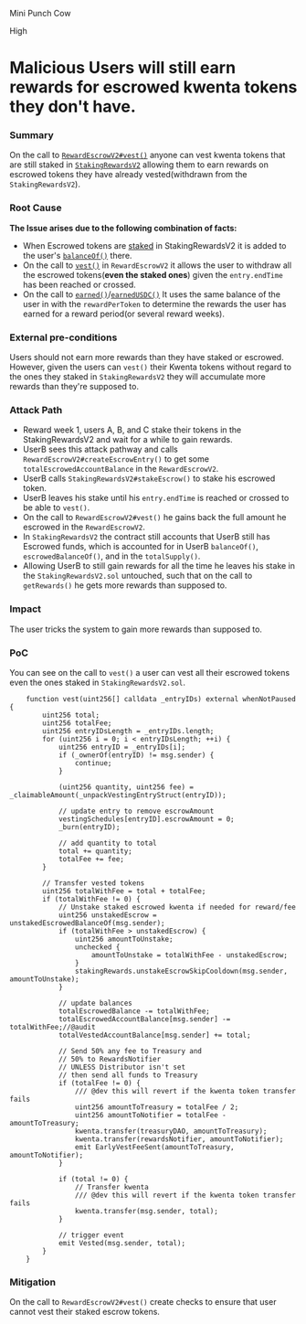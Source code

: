 Mini Punch Cow

High

# Malicious Users will still earn rewards for escrowed kwenta tokens they don't have.

### Summary

On the call to [`RewardEscrowV2#vest()`](https://github.com/sherlock-audit/2024-07-kwenta-staking-contracts/blob/main/token/contracts/RewardEscrowV2.sol#L351C4-L412C6)  anyone can vest kwenta tokens that are still staked in [`StakingRewardsV2`](https://github.com/sherlock-audit/2024-07-kwenta-staking-contracts/blob/main/token/contracts/StakingRewardsV2.sol) allowing them to earn rewards on escrowed tokens they have already vested(withdrawn from the `StakingRewardsV2`).

### Root Cause

**The Issue arises due to the following combination of facts:**
- When Escrowed tokens are [staked](https://github.com/sherlock-audit/2024-07-kwenta-staking-contracts/blob/main/token/contracts/StakingRewardsV2.sol#L242) in StakingRewardsV2 it is added to the user's [`balanceOf()`](https://github.com/sherlock-audit/2024-07-kwenta-staking-contracts/blob/main/token/contracts/StakingRewardsV2.sol#L242) there.
- On the call to [`vest()`](https://github.com/sherlock-audit/2024-07-kwenta-staking-contracts/blob/main/token/contracts/RewardEscrowV2.sol#L351C2-L412C6) in `RewardEscrowV2` it allows the user to withdraw all the escrowed tokens(**even the staked ones**) given the `entry.endTime` has been reached or crossed.
-  On the call to [`earned()`](https://github.com/sherlock-audit/2024-07-kwenta-staking-contracts/blob/main/token/contracts/StakingRewardsV2.sol#L464C1-L469C6)/[`earnedUSDC()`](https://github.com/sherlock-audit/2024-07-kwenta-staking-contracts/blob/main/token/contracts/StakingRewardsV2.sol#L472C2-L477C6) It uses the same balance of the user in with the `rewardPerToken` to determine the rewards the user has earned for a reward period(or several reward weeks).

### External pre-conditions

Users should not earn more rewards than they have staked or escrowed. However, given the users can `vest()` their Kwenta tokens without regard to the ones they staked in `StakingRewardsV2` they will accumulate more rewards than they're supposed to.

### Attack Path
- Reward week 1, users  A, B, and C stake their tokens in the StakingRewardsV2 and wait for a while to gain rewards.
- UserB sees this attack pathway and calls `RewardEscrowV2#createEscrowEntry()`  to get some `totalEscrowedAccountBalance` in the `RewardEscrowV2`.
- UserB calls `StakingRewardsV2#stakeEscrow()` to stake his escrowed token.
- UserB leaves his stake until his `entry.endTime` is reached or crossed to be able to `vest()`.
- On the call to `RewardEscrowV2#vest()` he gains back the full amount he escrowed in the `RewardEscrowV2`.
- In `StakingRewardsV2` the contract still accounts that UserB still has Escrowed funds, which is accounted for in UserB `balanceOf()`, `escrowedBalanceOf()`, and in the `totalSupply()`.
- Allowing UserB to still gain rewards for all the time he leaves his stake in the `StakingRewardsV2.sol` untouched, such that on the call to `getRewards()` he gets more rewards than supposed to.

### Impact

The user tricks the system to gain more rewards than supposed to.

### PoC
You can see on the call to `vest()` a user can vest all their escrowed tokens even the ones staked in `StakingRewardsV2.sol`.
```solidity
    function vest(uint256[] calldata _entryIDs) external whenNotPaused {
        uint256 total;
        uint256 totalFee;
        uint256 entryIDsLength = _entryIDs.length;
        for (uint256 i = 0; i < entryIDsLength; ++i) {
            uint256 entryID = _entryIDs[i];
            if (_ownerOf(entryID) != msg.sender) {
                continue;
            }

            (uint256 quantity, uint256 fee) = _claimableAmount(_unpackVestingEntryStruct(entryID));

            // update entry to remove escrowAmount
            vestingSchedules[entryID].escrowAmount = 0;
            _burn(entryID);

            // add quantity to total
            total += quantity;
            totalFee += fee;
        }

        // Transfer vested tokens
        uint256 totalWithFee = total + totalFee;
        if (totalWithFee != 0) {
            // Unstake staked escrowed kwenta if needed for reward/fee
            uint256 unstakedEscrow = unstakedEscrowedBalanceOf(msg.sender);
            if (totalWithFee > unstakedEscrow) {
                uint256 amountToUnstake;
                unchecked {
                    amountToUnstake = totalWithFee - unstakedEscrow;
                }
                stakingRewards.unstakeEscrowSkipCooldown(msg.sender, amountToUnstake);
            }

            // update balances
            totalEscrowedBalance -= totalWithFee;
            totalEscrowedAccountBalance[msg.sender] -= totalWithFee;//@audit
            totalVestedAccountBalance[msg.sender] += total;

            // Send 50% any fee to Treasury and
            // 50% to RewardsNotifier
            // UNLESS Distributor isn't set
            // then send all funds to Treasury
            if (totalFee != 0) {
                /// @dev this will revert if the kwenta token transfer fails
                uint256 amountToTreasury = totalFee / 2;
                uint256 amountToNotifier = totalFee - amountToTreasury;
                kwenta.transfer(treasuryDAO, amountToTreasury);
                kwenta.transfer(rewardsNotifier, amountToNotifier);
                emit EarlyVestFeeSent(amountToTreasury, amountToNotifier);
            }

            if (total != 0) {
                // Transfer kwenta
                /// @dev this will revert if the kwenta token transfer fails
                kwenta.transfer(msg.sender, total);
            }

            // trigger event
            emit Vested(msg.sender, total);
        }
    }
```

### Mitigation

On the call to `RewardEscrowV2#vest()` create checks to ensure that user cannot vest their staked escrow tokens.